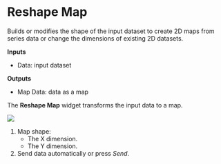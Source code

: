 Reshape Map
===========

Builds or modifies the shape of the input dataset to create 2D maps from series data or change the dimensions of existing 2D datasets.

**Inputs**

- Data: input dataset

**Outputs**

- Map Data: data as a map

The **Reshape Map** widget transforms the input data to a map.

![](images/Reshape-Map-stamped.png)

1. Map shape:
   - The X dimension.
   - The Y dimension.
2. Send data automatically or press *Send*.
